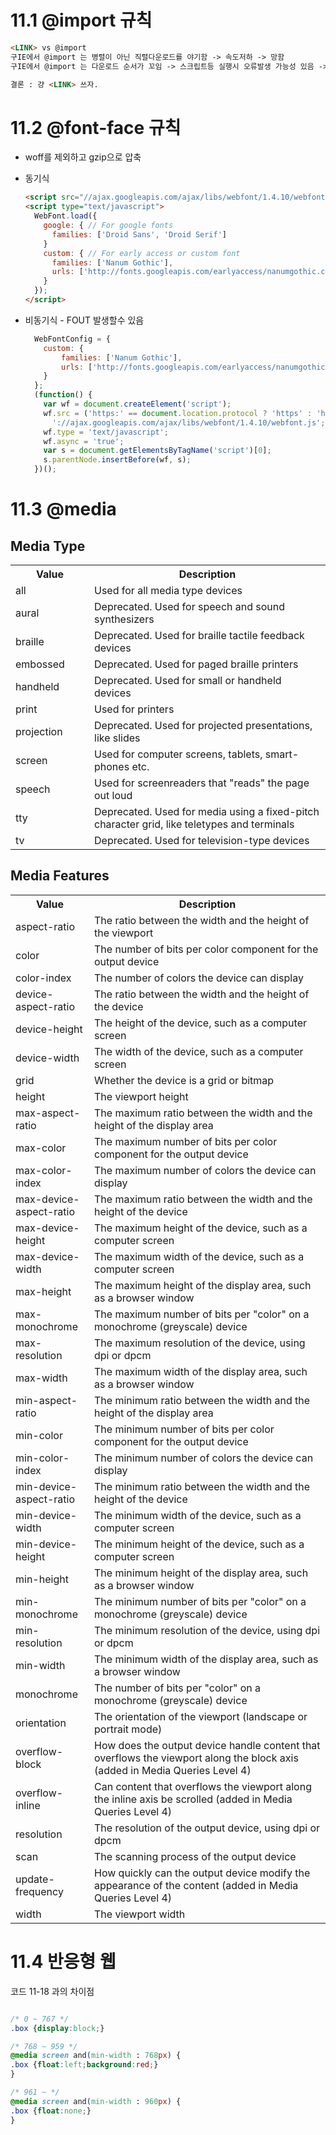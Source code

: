 # 11.1 @import 규칙

```HTML
<LINK> vs @import
구IE에서 @import 는 병렬이 아닌 직렬다운로드를 야기함 -> 속도저하 -> 망함
구IE에서 @import 는 다운로드 순서가 꼬임 -> 스크립트등 실행시 오류발생 가능성 있음 -> 망함

결론 : 걍 <LINK> 쓰자.
```



# 11.2 @font-face 규칙


  * woff를 제외하고 gzip으로 압축
  * 동기식
  
    ```HTML
    <script src="//ajax.googleapis.com/ajax/libs/webfont/1.4.10/webfont.js"></script>
    <script type="text/javascript">
      WebFont.load({
        google: { // For google fonts
          families: ['Droid Sans', 'Droid Serif']
        }
        custom: { // For early access or custom font
          families: ['Nanum Gothic'],
          urls: ['http://fonts.googleapis.com/earlyaccess/nanumgothic.css']
        }
      });
    </script>
    ```
  * 비동기식 - FOUT 발생할수 있음
  
    ```javascript
      WebFontConfig = {
        custom: {
            families: ['Nanum Gothic'],
            urls: ['http://fonts.googleapis.com/earlyaccess/nanumgothic.css']
        }
      };
      (function() {
        var wf = document.createElement('script');
        wf.src = ('https:' == document.location.protocol ? 'https' : 'http') +
          '://ajax.googleapis.com/ajax/libs/webfont/1.4.10/webfont.js';
        wf.type = 'text/javascript';
        wf.async = 'true';
        var s = document.getElementsByTagName('script')[0];
        s.parentNode.insertBefore(wf, s);
      })(); 
    ```
    
# 11.3 @media

## Media Type

<table class="w3-table-all notranslate">
  <tbody><tr>
    <th style="width:25%">Value</th>
    <th>Description</th>
  </tr>  
  <tr>
    <td>all</td>
    <td>Used for all media type devices</td>
  </tr>
  <tr>
    <td>aural</td>
    <td><span class="deprecated">Deprecated.</span> Used for speech and sound synthesizers</td>
  </tr>
  <tr>
    <td>braille</td>
    <td><span class="deprecated">Deprecated.</span> Used for braille tactile feedback devices</td>
  </tr>
  <tr>
    <td>embossed</td>
    <td><span class="deprecated">Deprecated.</span> Used for paged braille printers</td>
  </tr>
  <tr>
    <td>handheld</td>
    <td><span class="deprecated">Deprecated.</span> Used for small or handheld devices</td>
  </tr>
  <tr>
    <td>print</td>
    <td>Used for printers</td>
  </tr>
  <tr>
    <td>projection</td>
    <td><span class="deprecated">Deprecated.</span> Used for projected presentations, like slides</td>
  </tr>
    <tr>
    <td>screen</td>
    <td>Used for computer screens, tablets, smart-phones etc.</td>
    </tr>
  <tr>
    <td>speech</td>
    <td>Used for screenreaders that "reads" the page out loud</td>
  </tr>
  <tr>
    <td>tty</td>
    <td><span class="deprecated">Deprecated.</span> Used for media using a fixed-pitch character grid, like teletypes and terminals</td>
  </tr>
  <tr>
    <td>tv</td>
    <td><span class="deprecated">Deprecated.</span> Used for television-type devices</td>
  </tr>
</tbody></table>

## Media Features

<table class="w3-table-all notranslate">
  <tbody><tr>
    <th style="width:25%">Value</th>
    <th>Description</th>
  </tr>  
    <tr>
    <td>aspect-ratio</td>
    <td>The ratio between the width and the height of the viewport</td>
    </tr>
	<tr>
    <td>color</td>
    <td>The number of bits per color component for the output device</td>
    </tr>
	<tr>
    <td>color-index</td>
    <td>The number of colors the device can display</td>
    </tr>
	<tr>
    <td>device-aspect-ratio</td>
    <td>The ratio between the width and the height of the device</td>
    </tr>
	<tr>
    <td>device-height</td>
    <td>The height of the device, such as a computer screen</td>
    </tr>
	<tr>
    <td>device-width</td>
    <td>The width of the device, such as a computer screen</td>
    </tr>
	<tr>
    <td>grid</td>
    <td>Whether the device is a grid or bitmap</td>
    </tr>
	<tr>
    <td>height</td>
    <td>The viewport height</td>
    </tr>
	<tr>
    <td>max-aspect-ratio</td>
    <td>The maximum ratio between the width and the height of the 
	display area</td>
    </tr>
	<tr>
    <td>max-color</td>
    <td>The maximum number of bits per color component for the output device</td>
    </tr>
	<tr>
    <td>max-color-index</td>
    <td>The maximum number of colors the device can display</td>
    </tr>
	<tr>
    <td>max-device-aspect-ratio</td>
    <td>The maximum ratio between the width and the height of the 
	device</td>
    </tr>
	<tr>
    <td>max-device-height</td>
    <td>The maximum height of the device, such as a computer screen</td>
    </tr>
	<tr>
    <td>max-device-width</td>
    <td>The maximum width of the device, such as a computer screen</td>
    </tr>
	<tr>
    <td>max-height</td>
    <td>The maximum height of the display area, such as a browser 
	window</td>
    </tr>
	<tr>
    <td>max-monochrome</td>
    <td>The maximum number of bits per "color" on a monochrome (greyscale) device</td>
    </tr>
	<tr>
    <td>max-resolution</td>
    <td>The maximum resolution of the device, using dpi or dpcm</td>
    </tr>
	<tr>
    <td>max-width</td>
    <td>The maximum width of the display area, such as a browser 
	window</td>
    </tr>
	<tr>
    <td>min-aspect-ratio</td>
    <td>The minimum ratio between the width and the height of the 
	display area</td>
    </tr>
	<tr>
    <td>min-color</td>
    <td>The minimum number of bits per color component for the output device</td>
    </tr>
	<tr>
    <td>min-color-index</td>
    <td>The minimum number of colors the device can display</td>
    </tr>
	<tr>
    <td>min-device-aspect-ratio</td>
    <td>The minimum ratio between the width and the height of the 
	device</td>
    </tr>
	<tr>
    <td>min-device-width</td>
    <td>The minimum width of the device, such as a computer screen</td>
    </tr>
	<tr>
    <td>min-device-height</td>
    <td>The minimum height of the device, such as a computer screen</td>
    </tr>
	<tr>
    <td>min-height</td>
    <td>The minimum height of the display area, such as a browser 
	window</td>
    </tr>
	<tr>
    <td>min-monochrome</td>
    <td>The minimum number of bits per "color" on a monochrome (greyscale) device</td>
    </tr>
	<tr>
    <td>min-resolution</td>
    <td>The minimum resolution of the device, using dpi or dpcm</td>
    </tr>
	<tr>
    <td>min-width</td>
    <td>The minimum width of the display area, such as a browser 
	window</td>
    </tr>
	<tr>
    <td>monochrome</td>
    <td>The number of bits per "color" on a monochrome (greyscale) device</td>
    </tr>
	<tr>
    <td>orientation</td>
    <td>The orientation of the viewport (landscape or portrait mode)</td>
    </tr>
	<tr>
    <td>overflow-block</td>
    <td>How does the output device handle content that overflows the viewport 
	along the block axis (added in Media Queries Level 4)</td>
    </tr>
	<tr>
    <td>overflow-inline</td>
    <td>Can content that overflows the viewport along the inline axis be 
	scrolled (added in Media Queries Level 4)</td>
    </tr>
	<tr>
    <td>resolution</td>
    <td>The resolution of the output device, using dpi or dpcm</td>
    </tr>
	<tr>
    <td>scan</td>
    <td>The scanning process of the output device</td>
    </tr>
	<tr>
    <td>update-frequency</td>
    <td>How quickly can the output device modify the appearance of the content 
	(added in Media Queries Level 4)</td>
    </tr>
	<tr>
    <td>width</td>
    <td>The viewport width</td>
    </tr>
</tbody></table>

# 11.4 반응형 웹

코드 11-18 과의 차이점
```css

/* 0 ~ 767 */
.box {display:block;}  

/* 768 ~ 959 */
@media screen and(min-width : 768px) {  
.box {float:left;background:red;}
}

/* 961 ~ */
@media screen and(min-width : 960px) {
.box {float:none;} 
}

```
